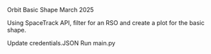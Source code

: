 Orbit Basic Shape
March 2025

Using SpaceTrack API, filter for an RSO and create a plot for the basic shape.

Update credentials.JSON
Run main.py
